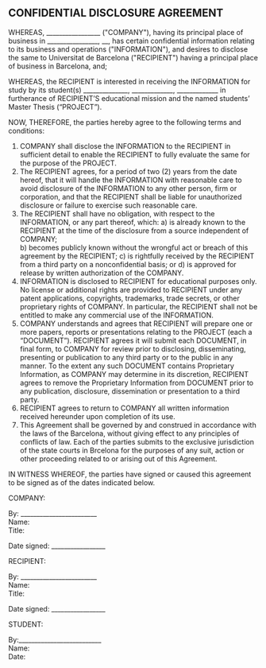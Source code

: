 ## CONFIDENTIAL DISCLOSURE AGREEMENT

WHEREAS, _________________ ("COMPANY"), having its principal place of business in ________________, __, has certain confidential information relating to its business and operations ("INFORMATION"), and desires to disclose the same to Universitat de Barcelona ("RECIPIENT") having a principal place of business in Barcelona, and;

WHEREAS, the RECIPIENT is interested in receiving the INFORMATION for study by its student(s) ______________, _____________, _____________ in furtherance of RECIPIENT’S educational mission and the named students’ Master Thesis (“PROJECT”).

NOW, THEREFORE, the parties hereby agree to the following terms and conditions:
  
1. COMPANY shall disclose the INFORMATION to the RECIPIENT in sufficient detail to enable the RECIPIENT to fully evaluate the same for the purpose of the PROJECT.
2. The RECIPIENT agrees, for a period of two (2) years from the date hereof, that it will handle the INFORMATION with reasonable care to avoid disclosure of the INFORMATION to any other person, firm or corporation, and that the RECIPIENT shall be liable for unauthorized disclosure or failure to exercise such reasonable care.  
3. The RECIPIENT shall have no obligation, with respect to the INFORMATION, or any part thereof, which:
a) is already known to the RECIPIENT at the time of the disclosure from a source independent of COMPANY;   
b) becomes publicly known without the wrongful act or breach of this agreement by the RECIPIENT;
c) is rightfully received by the RECIPIENT from a third party on a nonconfidential basis; or
d) is approved for release by written authorization of the COMPANY.
4. INFORMATION is disclosed to RECIPIENT for educational purposes only. No license or additional rights are provided to RECIPIENT under any patent applications, copyrights, trademarks, trade secrets, or other proprietary rights of COMPANY. In particular, the RECIPIENT shall not be entitled to make any commercial use of the INFORMATION.
5. COMPANY understands and agrees that RECIPIENT will prepare one or more papers, reports or presentations relating to the PROJECT (each a “DOCUMENT”).  RECIPIENT agrees it will submit each DOCUMENT, in final form, to COMPANY for review prior to disclosing, disseminating, presenting or publication to any third party or to the public in any manner.  To the extent any such DOCUMENT contains Proprietary Information, as COMPANY may determine in its discretion, RECIPIENT agrees to remove the Proprietary Information from DOCUMENT prior to any publication, disclosure, dissemination or presentation to a third party.   
6. RECIPIENT agrees to return to COMPANY all written information received hereunder upon completion of its use.  
7. This Agreement shall be governed by and construed in accordance with the laws of the Barcelona, without giving effect to any principles of conflicts of law.  Each of the parties submits to the exclusive jurisdiction of the state courts in Brcelona for the purposes of any suit, action or other proceeding related to or arising out of this Agreement.

IN WITNESS WHEREOF, the parties have signed or caused this agreement to be signed as of the dates indicated below.



COMPANY:			

By: ________________________		
Name:							
Title:		

Date signed: _________________		

RECIPIENT:

By: ________________________		
Name:							
Title:						

Date signed: _________________		

STUDENT:

By:__________________________		
Name:						
Date:						




